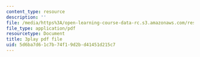 ```yaml
---
content_type: resource
description: ''
file: /media/https%3A/open-learning-course-data-rc.s3.amazonaws.com/res-6-012-introduction-to-probability-spring-2018/5d6ba7d61c7b74f19d2bd41451d215c7_xi_iT9Rh434.pdf
file_type: application/pdf
resourcetype: Document
title: 3play pdf file
uid: 5d6ba7d6-1c7b-74f1-9d2b-d41451d215c7
---
```


